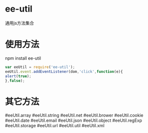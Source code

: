 # ee-util
通用js方法集合

# 使用方法
npm install ee-util

```javascript
var eeUtil = require('ee-util');
eeUtil.event.addEventListener(dom,'click',function(e){
alert(true);
},false);
```


# 其它方法
#eeUtil.array
#eeUtil.string
#eeUtil.net
#eeUtil.brower
#eeUtil.cookie
#eeUtil.date
#eeUtil.email
#eeUtil.json
#eeUtil.object
#eeUtil.regExp
#eeUtil.storage
#eeUtil.url
#eeUtil.util
#eeUtil.xml